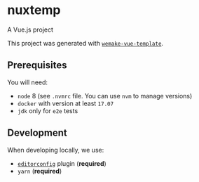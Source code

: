 # nuxtemp

A Vue.js project

This project was generated with [`wemake-vue-template`](https://github.com/wemake-services/wemake-vue-template).

## Prerequisites

You will need:

- `node` 8 (see `.nvmrc` file. You can use `nvm` to manage versions)
- `docker` with version at least `17.07`
- `jdk` only for `e2e` tests


## Development

When developing locally, we use:

- [`editorconfig`](http://editorconfig.org/) plugin (**required**)
- `yarn` (**required**)
